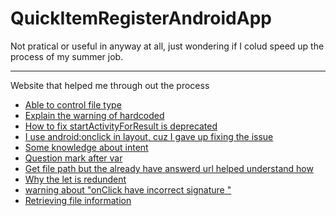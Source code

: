 # QuickItemRegisterAndroidApp
Not pratical or useful in anyway at all, just wondering if I colud speed up the process of my summer job.

----
Website that helped me through out the process
- [Able to control file type](https://www.jianshu.com/p/d60b290e1ab1)
- [Explain the warning of hardcoded](https://blog.csdn.net/Future_One/article/details/104451266)
- [How to fix startActivityForResult is deprecated](https://tw-hkt.blogspot.com/2021/10/startactivityforresult-is-deprecated.html)
- [I use android:onclick in layout, cuz I gave up fixing the issue](https://stackoverflow.com/questions/44506821/floating-action-button-cast-issue)
- [Some knowledge about intent](https://ithelp.ithome.com.tw/articles/10232005)
- [Question mark after var](https://kotlinlang.org/api/latest/jvm/stdlib/kotlin.reflect/-k-type/is-marked-nullable.html#:~:text=For%20Kotlin%20types%2C%20it%20means,question%20mark%20at%20the%20end.)
- [Get file path but the already have answerd url helped understand how](https://stackoverflow.com/questions/71049889/how-to-get-file-path-of-xlsx-file-in-android-11-from-uri)
- [Why the let is redundent](https://stackoverflow.com/questions/69344666/redundant-let-call-removal-alters-the-semantic)
- [warning about "onClick have incorrect signature "](https://stackoverflow.com/questions/36045886/method-has-incorrect-signature)
- [Retrieving file information](https://developer.android.com/training/secure-file-sharing/retrieve-info#kotlin)
